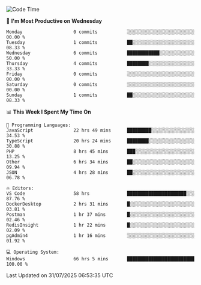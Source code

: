 <!--START_SECTION:waka-->
![Code Time](http://img.shields.io/badge/Code%20Time-5%2C440%20hrs%2026%20mins-blue)

📅 **I'm Most Productive on Wednesday** 

```text
Monday                   0 commits           ░░░░░░░░░░░░░░░░░░░░░░░░░   00.00 % 
Tuesday                  1 commits           ██░░░░░░░░░░░░░░░░░░░░░░░   08.33 % 
Wednesday                6 commits           ████████████░░░░░░░░░░░░░   50.00 % 
Thursday                 4 commits           ████████░░░░░░░░░░░░░░░░░   33.33 % 
Friday                   0 commits           ░░░░░░░░░░░░░░░░░░░░░░░░░   00.00 % 
Saturday                 0 commits           ░░░░░░░░░░░░░░░░░░░░░░░░░   00.00 % 
Sunday                   1 commits           ██░░░░░░░░░░░░░░░░░░░░░░░   08.33 % 
```


📊 **This Week I Spent My Time On** 

```text
💬 Programming Languages: 
JavaScript               22 hrs 49 mins      █████████░░░░░░░░░░░░░░░░   34.53 % 
TypeScript               20 hrs 24 mins      ████████░░░░░░░░░░░░░░░░░   30.88 % 
PHP                      8 hrs 45 mins       ███░░░░░░░░░░░░░░░░░░░░░░   13.25 % 
Other                    6 hrs 34 mins       ██░░░░░░░░░░░░░░░░░░░░░░░   09.94 % 
JSON                     4 hrs 28 mins       ██░░░░░░░░░░░░░░░░░░░░░░░   06.78 % 

🔥 Editors: 
VS Code                  58 hrs              ██████████████████████░░░   87.76 % 
DockerDesktop            2 hrs 31 mins       █░░░░░░░░░░░░░░░░░░░░░░░░   03.81 % 
Postman                  1 hr 37 mins        █░░░░░░░░░░░░░░░░░░░░░░░░   02.46 % 
RedisInsight             1 hr 22 mins        █░░░░░░░░░░░░░░░░░░░░░░░░   02.09 % 
pgAdmin4                 1 hr 16 mins        ░░░░░░░░░░░░░░░░░░░░░░░░░   01.92 % 

💻 Operating System: 
Windows                  66 hrs 5 mins       █████████████████████████   100.00 % 
```


 Last Updated on 31/07/2025 06:53:35 UTC
<!--END_SECTION:waka-->
